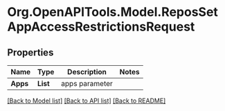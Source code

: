 # Org.OpenAPITools.Model.ReposSetAppAccessRestrictionsRequest

## Properties

Name | Type | Description | Notes
------------ | ------------- | ------------- | -------------
**Apps** | **List<string>** | apps parameter | 

[[Back to Model list]](../README.md#documentation-for-models) [[Back to API list]](../README.md#documentation-for-api-endpoints) [[Back to README]](../README.md)

